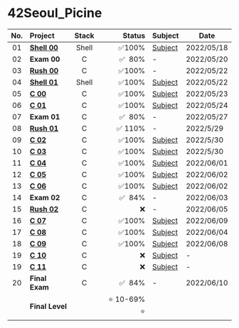 # 42Seoul_Picine	
|No.	|Project							|Stack    |Status   |Subject  |Date
|:-:  |:--								  |:-:		  |--:      |-    | -
|01	  |[**Shell 00**](./shell00)	|Shell		|✅100%|[Subject](./shell00/resource/shell00.pdf)| 2022/05/18 |
|02	  |**Exam 00**          |C		    |✅&nbsp;&nbsp;80%     |-| 2022/05/20 |
|03	  |[**Rush 00**](./rush00)	|C		|✅100%    |-    |  2022/05/22 |
|04	  |[**Shell 01**](./shell01)	|Shell		|✅100%|[Subject](./shell01/resource/shell01.pdf)| 2022/05/22 |
|05	  |[**C 00**](./c00)	  |C		    |✅100%    |[Subject](./c00/resource/c00.pdf)| 2022/05/23 |
|06	  |[**C 01**](./c01)	  |C		    |✅100%    |[Subject](./c01/resource/c01.pdf)| 2022/05/24 |
|07	  |**Exam 01**          |C		    |✅&nbsp;&nbsp;80%     |-| 2022/05/27 |
|08	  |[**Rush 01**](./rush01)	|C		|✅&nbsp;110%    |- | 2022/5/29 |
|09	  |[**C 02**](./c01)	  |C		    |✅100%    |[Subject](./c02/resource/c02.pdf)| 2022/5/30 |
|10	  |[**C 03**](./c03)	  |C		    |✅100%    |[Subject](./c03/resource/c03.pdf)| 2022/5/30 |
|11	  |[**C 04**](./c04)	  |C		    |✅100%    |[Subject](./c04/resource/c04.pdf)| 2022/06/01 |
|12	  |[**C 05**](./c05)	  |C		    |✅100%    |[Subject](./c05/resource/c05.pdf)| 2022/06/02 |
|13	  |[**C 06**](./c06)	  |C		    |✅100%    |[Subject](./c06/resource/c06.pdf)| 2022/06/02 |
|14   |**Exam 02**          |C		    |✅&nbsp;&nbsp;84%      |-| 2022/06/03 |
|15	  |[**Rush 02**](./rush02)	|C		|❌ |- | 2022/06/05 |
|16	  |[**C 07**](./c07)	  |C		    |✅100%    |[Subject](./c07/resource/c07.pdf)| 2022/06/09 |
|17	  |[**C 08**](./c08)	  |C		    |✅100%    |[Subject](./c08/resource/c08.pdf)| 2022/06/04 |
|18	  |[**C 09**](./c09)	  |C		    |✅100%    |[Subject](./c09/resource/c09.pdf)| 2022/06/08 |
|19	  |[**C 10**](./c10)	  |C		    |❌        |[Subject](./c10/resource/c10.pdf)| - |
|19	  |[**C 11**](./c11)	  |C		    |❌        |[Subject](./c11/resource/c11.pdf)| - |
|20	  |**Final Exam**       |C		    |✅&nbsp;&nbsp;84%     |- | 2022/06/10 |     
|	  |**Final Level**        |		      |⭐️ 10-69% ⭐️   | | 
